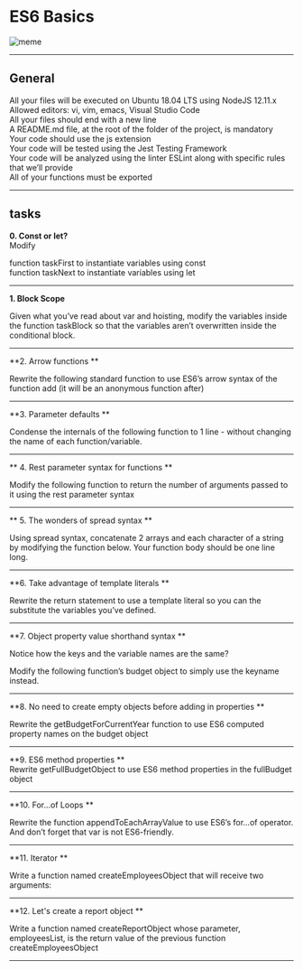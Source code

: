 # ES6 Basics  

![meme](https://s3.eu-west-3.amazonaws.com/hbtn.intranet/uploads/medias/2019/12/08806026ef621f900121.png?X-Amz-Algorithm=AWS4-HMAC-SHA256&X-Amz-Credential=AKIA4MYA5JM5DUTZGMZG%2F20230321%2Feu-west-3%2Fs3%2Faws4_request&X-Amz-Date=20230321T043609Z&X-Amz-Expires=86400&X-Amz-SignedHeaders=host&X-Amz-Signature=60eedcd215ba97e5d52bc6760f3fc0a4a0725b87901d323057c03b19ea0cb30a)
_______________________________________  
## General  
All your files will be executed on Ubuntu 18.04 LTS using NodeJS 12.11.x  
Allowed editors: vi, vim, emacs, Visual Studio Code  
All your files should end with a new line  
A README.md file, at the root of the folder of the project, is mandatory  
Your code should use the js extension  
Your code will be tested using the Jest Testing Framework  
Your code will be analyzed using the linter ESLint along with specific rules that we’ll  provide  
All of your functions must be exported  
_______________________________________  
## tasks  

**0. Const or let?**  
Modify  
  
function taskFirst to instantiate variables using const  
function taskNext to instantiate variables using let  
________________________________________
**1. Block Scope**  

Given what you’ve read about var and hoisting, modify the variables inside the function taskBlock so that the variables aren’t overwritten inside the conditional block.  
_________________________________________  
**2. Arrow functions **  

Rewrite the following standard function to use ES6’s arrow syntax of the function add (it will be an anonymous function after)  
_________________________________________  
**3. Parameter defaults **  

Condense the internals of the following function to 1 line - without changing the name of each function/variable.  
_________________________________________  
** 4. Rest parameter syntax for functions **  

Modify the following function to return the number of arguments passed to it using the rest parameter syntax  
_________________________________________  
** 5. The wonders of spread syntax **  

Using spread syntax, concatenate 2 arrays and each character of a string by modifying the function below. Your function body should be one line long.  
_________________________________________  
**6. Take advantage of template literals **  

Rewrite the return statement to use a template literal so you can the substitute the variables you’ve defined.  
_________________________________________  
**7. Object property value shorthand syntax **  
  
Notice how the keys and the variable names are the same?  
  
Modify the following function’s budget object to simply use the keyname instead.  
__________________________________________  
**8. No need to create empty objects before adding in properties **  

Rewrite the getBudgetForCurrentYear function to use ES6 computed property names on the budget object  
__________________________________________  
**9. ES6 method properties **  
Rewrite getFullBudgetObject to use ES6 method properties in the fullBudget object  
__________________________________________  
**10. For...of Loops **  

Rewrite the function appendToEachArrayValue to use ES6’s for...of operator. And don’t forget that var is not ES6-friendly.  
__________________________________________  
**11. Iterator **  

Write a function named createEmployeesObject that will receive two arguments:  
__________________________________________  
**12. Let's create a report object **  

Write a function named createReportObject whose parameter, employeesList, is the return value of the previous function createEmployeesObject  
_________________________________________




  

